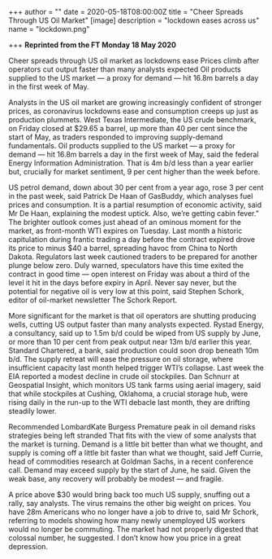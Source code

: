 +++
author = ""
date = 2020-05-18T08:00:00Z
title = "Cheer Spreads Through US Oil Market"
[image]
description = "lockdown eases across us"
name = "lockdown.png"

+++
**Reprinted from the FT Monday 18 May 2020**

Cheer spreads through US oil market as lockdowns ease Prices climb after operators cut output faster than many analysts expected Oil products supplied to the US market — a proxy for demand — hit 16.8m barrels a day in the first week of May.

Analysts in the US oil market are growing increasingly confident of stronger prices, as coronavirus lockdowns ease and consumption creeps up just as production plummets. West Texas Intermediate, the US crude benchmark, on Friday closed at $29.65 a barrel, up more than 40 per cent since the start of May, as traders responded to improving supply-demand fundamentals. Oil products supplied to the US market — a proxy for demand — hit 16.8m barrels a day in the first week of May, said the federal Energy Information Administration. That is 4m b/d less than a year earlier but, crucially for market sentiment, 9 per cent higher than the week before.

US petrol demand, down about 30 per cent from a year ago, rose 3 per cent in the past week, said Patrick De Haan of GasBuddy, which analyses fuel prices and consumption. It is a partial resumption of economic activity, said Mr De Haan, explaining the modest uptick. Also, we’re getting cabin fever.” The brighter outlook comes just ahead of an ominous moment for the market, as front-month WTI expires on Tuesday. Last month a historic capitulation during frantic trading a day before the contract expired drove its price to minus $40 a barrel, spreading havoc from China to North Dakota. Regulators last week cautioned traders to be prepared for another plunge below zero. Duly warned, speculators have this time exited the contract in good time — open interest on Friday was about a third of the level it hit in the days before expiry in April. Never say never, but the potential for negative oil is very low at this point, said Stephen Schork, editor of oil-market newsletter The Schork Report.

More significant for the market is that oil operators are shutting producing wells, cutting US output faster than many analysts expected. Rystad Energy, a consultancy, said up to 1.5m b/d could be wiped from US supply by June, or more than 10 per cent from peak output near 13m b/d earlier this year. Standard Chartered, a bank, said production could soon drop beneath 10m b/d. The supply retreat will ease the pressure on oil storage, where insufficient capacity last month helped trigger WTI’s collapse. Last week the EIA reported a modest decline in crude oil stockpiles. Dan Schnurr at Geospatial Insight, which monitors US tank farms using aerial imagery, said that while stockpiles at Cushing, Oklahoma, a crucial storage hub, were rising daily in the run-up to the WTI debacle last month, they are drifting steadily lower.

Recommended LombardKate Burgess Premature peak in oil demand risks strategies being left stranded That fits with the view of some analysts that the market is turning. Demand is a little bit better than what we thought, and supply is coming off a little bit faster than what we thought, said Jeff Currie, head of commodities research at Goldman Sachs, in a recent conference call. Demand may exceed supply by the start of June, he said. Given the weak base, any recovery will probably be modest — and fragile.

A price above $30 would bring back too much US supply, snuffing out a rally, say analysts. The virus remains the other big weight on prices. You have 28m Americans who no longer have a job to drive to, said Mr Schork, referring to models showing how many newly unemployed US workers would no longer be commuting. The market had not properly digested that colossal number, he suggested. I don’t know how you price in a great depression.